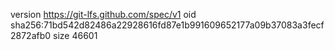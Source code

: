 version https://git-lfs.github.com/spec/v1
oid sha256:71bd542d82486a22928616fd87e1b991609652177a09b37083a3fecf2872afb0
size 46601
